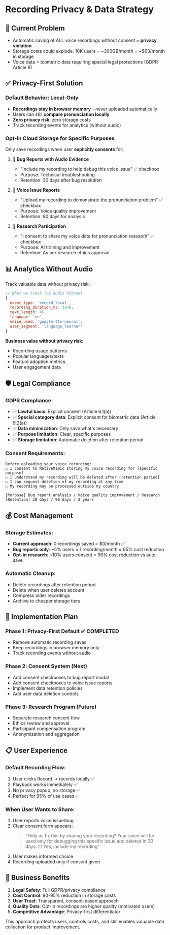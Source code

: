 # Recording Privacy & Data Strategy

## 🚨 **Current Problem**
- Automatic saving of ALL voice recordings without consent = **privacy violation**
- Storage costs could explode: 10K users = ~300GB/month = ~$63/month in storage
- Voice data = biometric data requiring special legal protections (GDPR Article 9)

## ✅ **Privacy-First Solution**

### **Default Behavior: Local-Only**
- **Recordings stay in browser memory** - never uploaded automatically
- Users can still **compare pronunciation locally**
- **Zero privacy risk**, zero storage costs
- Track recording events for analytics (without audio)

### **Opt-in Cloud Storage for Specific Purposes**
Only save recordings when user **explicitly consents** for:

1. **🐛 Bug Reports with Audio Evidence**
   - "Include my recording to help debug this voice issue" ✅ checkbox
   - Purpose: Technical troubleshooting
   - Retention: 30 days after bug resolution

2. **🎤 Voice Issue Reports**  
   - "Upload my recording to demonstrate the pronunciation problem" ✅ checkbox
   - Purpose: Voice quality improvement
   - Retention: 90 days for analysis

3. **🔬 Research Participation** 
   - "I consent to share my voice data for pronunciation research" ✅ checkbox
   - Purpose: AI training and improvement
   - Retention: As per research ethics approval

## 📊 **Analytics Without Audio**

Track valuable data without privacy risk:
```javascript
// What we track (no audio stored)
{
  event_type: 'record_local',
  recording_duration_ms: 3240,
  text_length: 45,
  language: 'en',
  voice_used: 'google-tts-neural',
  user_segment: 'language_learner'
}
```

**Business value without privacy risk:**
- Recording usage patterns
- Popular languages/texts
- Feature adoption metrics
- User engagement data

## 🛡️ **Legal Compliance**

### **GDPR Compliance**:
- ✅ **Lawful basis**: Explicit consent (Article 6.1(a))
- ✅ **Special category data**: Explicit consent for biometric data (Article 9.2(a))
- ✅ **Data minimization**: Only save what's necessary
- ✅ **Purpose limitation**: Clear, specific purposes
- ✅ **Storage limitation**: Automatic deletion after retention period

### **Consent Requirements**:
```
Before uploading your voice recording:
☐ I consent to NativeMimic storing my voice recording for [specific purpose]
☐ I understand my recording will be deleted after [retention period]  
☐ I can request deletion of my recording at any time
☐ My recording may be processed outside my country

[Purpose] Bug report analysis / Voice quality improvement / Research
[Retention] 30 days / 90 days / 2 years
```

## 💰 **Cost Management**

### **Storage Estimates**:
- **Current approach**: 0 recordings saved = $0/month ✅
- **Bug reports only**: ~5% users × 1 recording/month = 95% cost reduction
- **Opt-in research**: ~10% users consent = 90% cost reduction vs auto-save

### **Automatic Cleanup**:
- Delete recordings after retention period
- Delete when user deletes account
- Compress older recordings  
- Archive to cheaper storage tiers

## 🔄 **Implementation Plan**

### **Phase 1: Privacy-First Default** ✅ **COMPLETED**
- Remove automatic recording saves
- Keep recordings in browser memory only
- Track recording events without audio

### **Phase 2: Consent System** (Next)
- Add consent checkboxes to bug report modal
- Add consent checkboxes to voice issue reports
- Implement data retention policies
- Add user data deletion controls

### **Phase 3: Research Program** (Future)
- Separate research consent flow
- Ethics review and approval
- Participant compensation program
- Anonymization and aggregation

## 📋 **User Experience**

### **Default Recording Flow**:
1. User clicks Record → records locally ✅
2. Playback works immediately ✅  
3. No privacy popup, no storage ✅
4. Perfect for 95% of use cases ✅

### **When User Wants to Share**:
1. User reports voice issue/bug
2. Clear consent form appears:
   > "Help us fix this by sharing your recording? 
   > Your voice will be used only for debugging this specific issue 
   > and deleted in 30 days. ☐ Yes, include my recording"
3. User makes informed choice
4. Recording uploaded only if consent given

## 🎯 **Business Benefits**

1. **Legal Safety**: Full GDPR/privacy compliance
2. **Cost Control**: 90-95% reduction in storage costs  
3. **User Trust**: Transparent, consent-based approach
4. **Quality Data**: Opt-in recordings are higher quality (motivated users)
5. **Competitive Advantage**: Privacy-first differentiator

This approach protects users, controls costs, and still enables valuable data collection for product improvement.